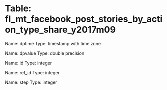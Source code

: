 Table: fl_mt_facebook_post_stories_by_action_type_share_y2017m09
================================================================

Name: dptime
Type: timestamp with time zone

Name: dpvalue
Type: double precision

Name: id
Type: integer

Name: ref_id
Type: integer

Name: step
Type: integer

